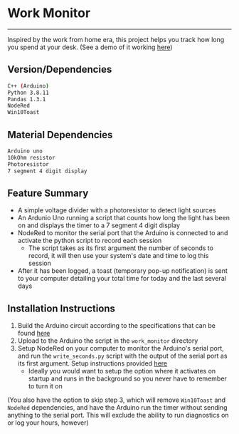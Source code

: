 # Work Monitor
---
Inspired by the work from home era, this project helps you track how long you spend at your desk. (See a demo of it working [here](https://www.maxyarmak.tech/workmonitor))
## Version/Dependencies

```sh
C++ (Arduino)
Python 3.8.11
Pandas 1.3.1
NodeRed
Win10Toast
```
## Material Dependencies
```sh
Arduino uno
10kOhm resistor
Photoresistor
7 segment 4 digit display
```

## Feature Summary
- A simple voltage divider with a photoresistor to detect light sources
- An Ardunio Uno running a script that counts how long the light has been on and displays the timer to a 7 segment 4 digit display
- NodeRed to monitor the serial port that the Arduino is connected to and activate the python script to record each session
    -  The script takes as its first argument the number of seconds to record, it will then use your system's date and time to log this session
-  After it has been logged, a toast (temporary pop-up notification) is sent to your computer detailing your total time for today and the last several days

## Installation Instructions
1. Build the Arduino circuit according to the specifications that can be found [here](maxyarmak.tech/workmonitor)
2. Upload to the Arduino the script in the `work_monitor` directory
3. Setup NodeRed on your computer to monitor the Arduino's serial port, and run the `write_seconds.py` script with the output of the serial port as its first argument. Setup instructions provided [here](https://nodered.org/docs/getting-started/windows)
    - Ideally you would want to setup the option where it activates on startup and runs in the background so you never have to remember to turn it on

(You also have the option to skip step 3, which will remove `Win10Toast` and `NodeRed` dependencies, and have the Arduino run the timer without sending anything to the serial port. This will exclude the ability to run diagnostics on or log your hours, however)
